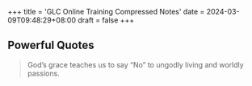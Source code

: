 +++
title = 'GLC Online Training Compressed Notes'
date = 2024-03-09T09:48:29+08:00
draft = false
+++

## Powerful Quotes

> God’s grace teaches us to say “No” to ungodly living and worldly passions.
